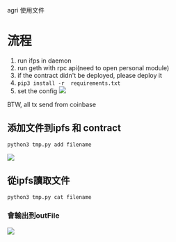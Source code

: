agri 使用文件
# 流程
1. run ifps in daemon
2. run geth with rpc api(need to open personal module)
3. if the contract didn't be deployed, please deploy it
4. ``pip3 install -r  requirements.txt``
4. set the config
![](https://i.imgur.com/GfcyPpn.png)

 BTW, all tx send from coinbase


## 添加文件到ipfs 和 contract
    python3 tmp.py add filename

![](https://i.imgur.com/vn642In.png)

## 從ipfs讀取文件
    python3 tmp.py cat filename
### 會輸出到outFile
![](https://i.imgur.com/LGteKYq.jpg)

